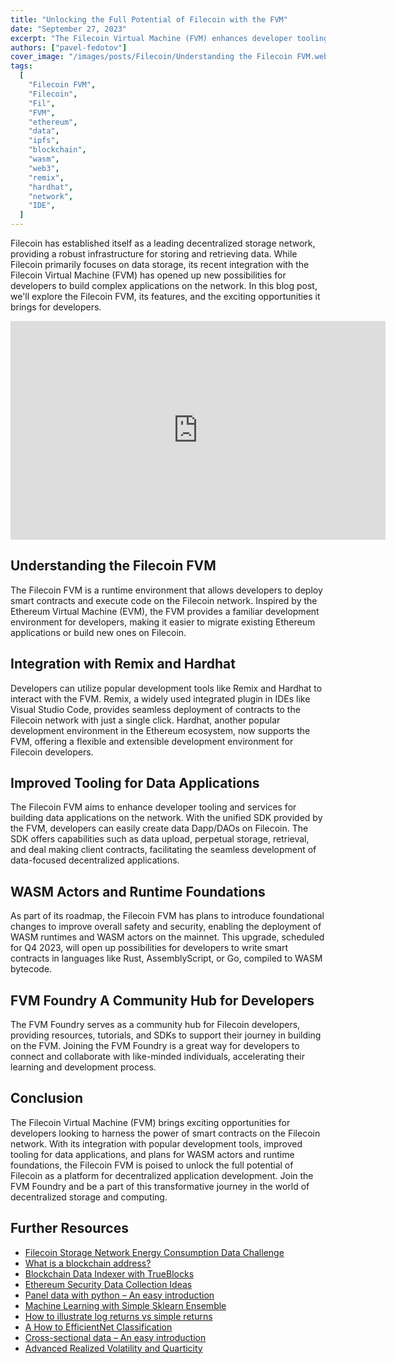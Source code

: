 ```yaml
---
title: "Unlocking the Full Potential of Filecoin with the FVM"
date: "September 27, 2023"
excerpt: "The Filecoin Virtual Machine (FVM) enhances developer tooling and services for building data applications on the network."
authors: ["pavel-fedotov"]
cover_image: "/images/posts/Filecoin/Understanding the Filecoin FVM.webp"
tags:
  [
    "Filecoin FVM",
    "Filecoin",
    "Fil",
    "FVM",
    "ethereum",
    "data",
    "ipfs",
    "blockchain",
    "wasm",
    "web3",
    "remix",
    "hardhat",
    "network",
    "IDE",
  ]
---
```


Filecoin has established itself as a leading decentralized storage network, providing a robust infrastructure for storing and retrieving data. While Filecoin primarily focuses on data storage, its recent integration with the Filecoin Virtual Machine (FVM) has opened up new possibilities for developers to build complex applications on the network. In this blog post, we'll explore the Filecoin FVM, its features, and the exciting opportunities it brings for developers.

<div className="flex justify-center">
    <iframe width="600" height="350" src="https://www.youtube.com/embed/QIgxWPk8K00?autoplay=1&mute=1" title="YouTube video player" frameBorder="0" allow="accelerometer; autoplay; clipboard-write; encrypted-media; gyroscope; picture-in-picture;fullscreen"></iframe>
</div>

## Understanding the Filecoin FVM

The Filecoin FVM is a runtime environment that allows developers to deploy smart contracts and execute code on the Filecoin network. Inspired by the Ethereum Virtual Machine (EVM), the FVM provides a familiar development environment for developers, making it easier to migrate existing Ethereum applications or build new ones on Filecoin.

## Integration with Remix and Hardhat

Developers can utilize popular development tools like Remix and Hardhat to interact with the FVM. Remix, a widely used integrated plugin in IDEs like Visual Studio Code, provides seamless deployment of contracts to the Filecoin network with just a single click. Hardhat, another popular development environment in the Ethereum ecosystem, now supports the FVM, offering a flexible and extensible development environment for Filecoin developers.

## Improved Tooling for Data Applications

The Filecoin FVM aims to enhance developer tooling and services for building data applications on the network. With the unified SDK provided by the FVM, developers can easily create data Dapp/DAOs on Filecoin. The SDK offers capabilities such as data upload, perpetual storage, retrieval, and deal making client contracts, facilitating the seamless development of data-focused decentralized applications.

## WASM Actors and Runtime Foundations

As part of its roadmap, the Filecoin FVM has plans to introduce foundational changes to improve overall safety and security, enabling the deployment of WASM runtimes and WASM actors on the mainnet. This upgrade, scheduled for Q4 2023, will open up possibilities for developers to write smart contracts in languages like Rust, AssemblyScript, or Go, compiled to WASM bytecode.

## FVM Foundry A Community Hub for Developers

The FVM Foundry serves as a community hub for Filecoin developers, providing resources, tutorials, and SDKs to support their journey in building on the FVM. Joining the FVM Foundry is a great way for developers to connect and collaborate with like-minded individuals, accelerating their learning and development process.

## Conclusion

The Filecoin Virtual Machine (FVM) brings exciting opportunities for developers looking to harness the power of smart contracts on the Filecoin network. With its integration with popular development tools, improved tooling for data applications, and plans for WASM actors and runtime foundations, the Filecoin FVM is poised to unlock the full potential of Filecoin as a platform for decentralized application development. Join the FVM Foundry and be a part of this transformative journey in the world of decentralized storage and computing.

## Further Resources

- [Filecoin Storage Network Energy Consumption Data Challenge](https://dspyt.com/Filecoin_analysis)
- [What is a blockchain address?](https://dspyt.com/what-is-blockchain-address)
- [Blockchain Data Indexer with TrueBlocks](https://dspyt.com/blockchain-data-indexer-with-trueblocks)
- [Ethereum Security Data Collection Ideas](https://dspyt.com/data_collection_ideas)
- [Panel data with python – An easy introduction](https://dspyt.com/panel-data-econometrics-an-introduction-with-an-example-in-python)
- [Machine Learning with Simple Sklearn Ensemble](https://dspyt.com/machine-learning-simple-sklearn-ensemble)
- [How to illustrate log returns vs simple returns](https://dspyt.com/simple-returns-log-return-and-volatility-simple-introduction)
- [A How to EfficientNet Classification](https://dspyt.com/efficientnet-classification)
- [Cross-sectional data – An easy introduction](https://dspyt.com/cross-sectional-data-an-easy-introduction)
- [Advanced Realized Volatility and Quarticity](https://dspyt.com/advanced-realized-volatility-and-quarticity)
